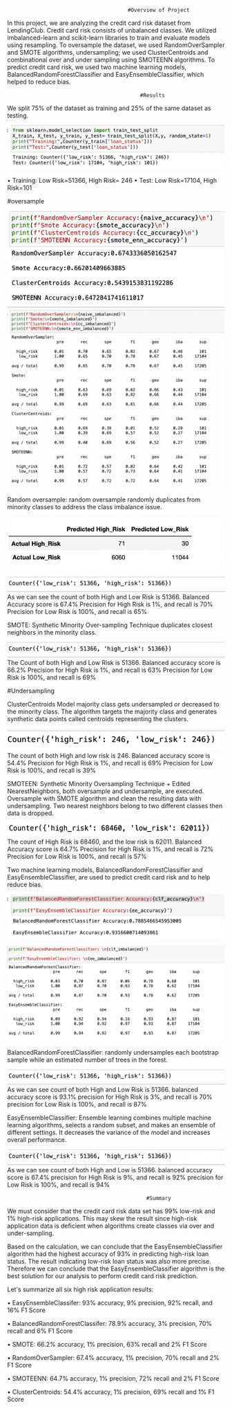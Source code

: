 
                                           #Overview of Project
                                           
In this project, we are analyzing the credit card risk dataset from LendingClub. Credit card risk consists of unbalanced classes. We utilized imbalanced-learn and scikit-learn libraries to train and evaluate models using resampling. To oversample the dataset, we used RandomOverSampler and SMOTE algorithms, undersampling; we used ClusterCentroids and combinational over and under sampling using  SMOTEENN algorithms. To predict credit card risk, we used two machine learning models, BalancedRandomForestClassifier and EasyEnsembleClassifier, which helped to reduce bias.

                                               #Results                              

We split 75% of the dataset as training and 25% of the same dataset as testing. 

![](https://github.com/smzd/Credit_Card_Analysis/blob/main/Resources/spliting.png)  

•	Training: Low Risk=51366, High Risk= 246 
•	Test: Low Risk=17104, High Risk=101

#oversample

![](https://github.com/smzd/Credit_Card_Analysis/blob/main/Resources/d12_accuracy.png)       
![](https://github.com/smzd/Credit_Card_Analysis/blob/main/Resources/d12_report.png)       

Random oversample: random oversample randomly duplicates from minority classes to address the class imbalance issue. 

![](https://github.com/smzd/Credit_Card_Analysis/blob/main/Resources/random_oversample.png)       

![](https://github.com/smzd/Credit_Card_Analysis/blob/main/Resources/counter_random.png)       
As we can see the count of both High and Low Risk is 51366.
Balanced Accuracy score is 67.4%
Precision for High Risk is 1%, and recall is 70%
Precision for Low Risk is 100%, and recall is 65%

SMOTE: Synthetic Minority Over-sampling Technique duplicates closest neighbors in the minority class.

![](https://github.com/smzd/Credit_Card_Analysis/blob/main/Resources/counter_random.png)  
The Count of both High and Low Risk is 51366.
Balanced accuracy score is 66.2%
Precision for High Risk is 1%, and recall is 63%
Precision for Low Risk is 100%, and recall is 69%

#Undersampling

ClusterCentroids Model majority class gets undersampled or decreased to the minority class. The algorithm targets the majority class and generates synthetic data points called centroids representing the clusters. 

![](https://github.com/smzd/Credit_Card_Analysis/blob/main/Resources/cc_counter.png)
The count of both High and low risk is 246.
Balanced accuracy score is 54.4%
Precision for High Risk is 1%, and recall is 69%
Precision for Low Risk is 100%, and recall is 39%


SMOTEEN: Synthetic Minority Oversampling Technique + Edited NearestNeighbors, both oversample and undersample, are executed. Oversample with SMOTE algorithm and clean the resulting data with undersampling. Two nearest neighbors belong to two different classes then data is dropped. 

![](https://github.com/smzd/Credit_Card_Analysis/blob/main/Resources/smoteen_counter.png)
The count of High Risk is 68460, and the low risk is 62011.
Balanced Accuracy score is 64.7%
Precision for High Risk is 1%, and recall is 72%
Precision for Low Risk is 100%, and recall is 57%

Two machine learning models, BalancedRandomForestClassifier and EasyEnsembleClassifier, are used to predict credit card risk and to help reduce bias.

![](https://github.com/smzd/Credit_Card_Analysis/blob/main/Resources/d3_accuracy.png)

![](https://github.com/smzd/Credit_Card_Analysis/blob/main/Resources/d3_report.png)

BalancedRandomForestClassifier: randomly undersamples each bootstrap sample while an estimated number of trees in the forest.

![](https://github.com/smzd/Credit_Card_Analysis/blob/main/Resources/counter_random.png)
As we can see count of both High and Low Risk is 51366.
balanced accuracy score is 93.1%
precision for High Risk is 3%, and recall is 70%
precision for Low Risk is 100%, and recall is 87%

EasyEnsembleClassifier: Ensemble learning combines multiple machine learning algorithms,  selects a random subset, and makes an ensemble of different settings. It decreases the variance of the model and increases overall performance. 

![](https://github.com/smzd/Credit_Card_Analysis/blob/main/Resources/counter_random.png)
As we can see count of both High and Low is 51366.
balanced accuracy score is 67.4%
precision for High Risk is 9%, and recall is 92%
precision for Low Risk is 100%, and recall is 94%

                                                 #Summary

We must consider that the credit card risk data set has 99% low-risk and 1% high-risk applications. This may skew the result since high-risk application data is deficient when algorithms create classes via over and under-sampling.

Based on the calculation, we can conclude that the EasyEnsembleClassifier algorithm had the highest accuracy of 93% in predicting high-risk loan status. The result indicating low-risk loan status was also more precise. Therefore we can conclude that the EasyEnsembleClassifier algorithm is the best solution for our analysis to perform credit card risk prediction.

Let's summarize all six high risk application results:

•	EasyEnsembleClassifer: 93% accuracy, 9% precision, 92% recall, and 16% F1 Score

•	BalancedRandomForestClassifer: 78.9% accuracy, 3% precision, 70% recall and 6% F1 Score

•	SMOTE: 66.2% accuracy, 1% precision, 63% recall and 2% F1 Score

•	RandomOverSampler: 67.4% accuracy, 1% precision, 70% recall and 2% F1 Score

•	SMOTEENN: 64.7% accuracy, 1% precision, 72% recall and 2% F1 Score

•	ClusterCentroids: 54.4% accuracy, 1% precision, 69% recall and 1% F1 Score

